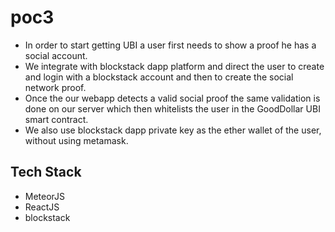 # poc3
- In order to start getting UBI a user first needs to show a proof he has a social account.
- We integrate with blockstack dapp platform and direct the user to create and login with a blockstack account and then to create the social network proof.
- Once the our webapp detects a valid social proof the same validation is done on our server which then whitelists the user in the GoodDollar UBI smart contract.
- We also use blockstack dapp private key as the ether wallet of the user, without using metamask.

## Tech Stack
- MeteorJS
- ReactJS
- blockstack
